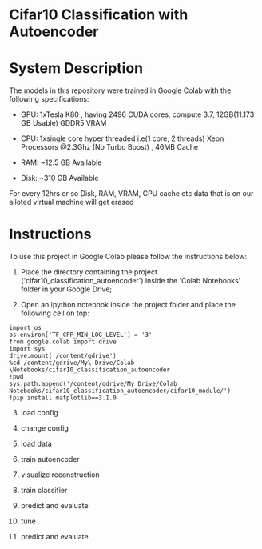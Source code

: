 # Cifar10 Classification with Autoencoder


# System Description 

The models in this repository were trained in Google Colab with the following specifications:

- GPU: 1xTesla K80 , having 2496 CUDA cores, compute 3.7,  12GB(11.173 GB Usable) GDDR5  VRAM

- CPU: 1xsingle core hyper threaded i.e(1 core, 2 threads) Xeon Processors @2.3Ghz (No Turbo Boost) , 46MB Cache

- RAM: ~12.5 GB Available

- Disk: ~310 GB Available 
 
For every 12hrs or so Disk, RAM, VRAM, CPU cache etc data that is on our alloted virtual machine will get erased 

# Instructions

To use this project in Google Colab please follow the instructions below:

1. Place the directory containing the project ('cifar10_classification_autoencoder') inside the 'Colab Notebooks' folder in your Google Drive;

2. Open an ipython notebook inside the project folder and place the following cell on top:

```
import os
os.environ['TF_CPP_MIN_LOG_LEVEL'] = '3'
from google.colab import drive
import sys
drive.mount('/content/gdrive')
%cd /content/gdrive/My\ Drive/Colab \Notebooks/cifar10_classification_autoencoder
!pwd
sys.path.append('/content/gdrive/My Drive/Colab Notebooks/cifar10_classification_autoencoder/cifar10_module/')
!pip install matplotlib==3.1.0
```

3. load config

4. change config

5. load data

6. train autoencoder

7. visualize reconstruction

8. train classifier

9. predict and evaluate

10. tune

11. predict and evaluate

